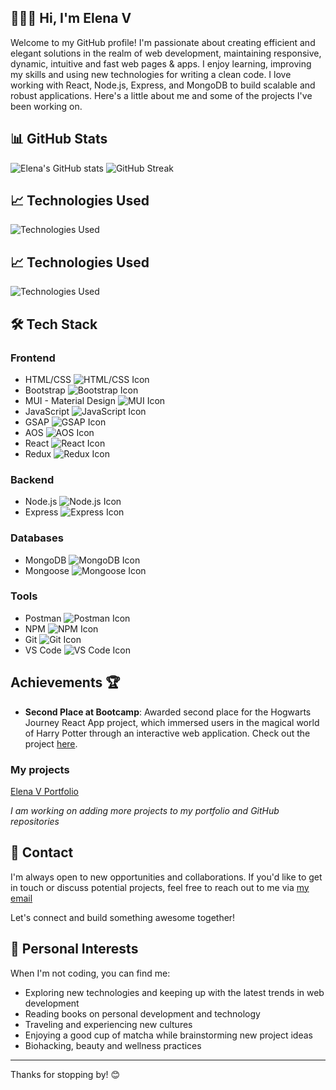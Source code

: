 
## 👩🏽‍💻 Hi, I'm Elena V

Welcome to my GitHub profile! I'm passionate about creating efficient and elegant solutions in the realm of web development, maintaining responsive, dynamic, intuitive and fast web pages & apps. I enjoy learning, improving my skills and using new technologies for writing a clean code. I love working with React, Node.js, Express, and MongoDB to build scalable and robust applications. Here's a little about me and some of the projects I've been working on.

## 📊 GitHub Stats

![Elena's GitHub stats](https://github-readme-stats.vercel.app/api?username=elenavrm&show_icons=true&theme=radical)
![GitHub Streak](https://github-readme-streak-stats.herokuapp.com/?user=elenavrm&theme=radical)



## 📈 Technologies Used

![Technologies Used](https://github-readme-stats.vercel.app/api/top-langs/?username=elenavrm&layout=compact&theme=radical)

## 📈 Technologies Used

![Technologies Used](https://github-readme-stats.vercel.app/api/top-langs/?username=elenavrm&layout=compact&theme=radical)

## 🛠 Tech Stack

### Frontend
- HTML/CSS ![HTML/CSS Icon](link_to_icon)
- Bootstrap ![Bootstrap Icon](link_to_icon)
- MUI - Material Design ![MUI Icon](link_to_icon)
- JavaScript ![JavaScript Icon](link_to_icon)
- GSAP ![GSAP Icon](link_to_icon)
- AOS ![AOS Icon](link_to_icon)
- React ![React Icon](link_to_icon)
- Redux ![Redux Icon](link_to_icon)

### Backend
- Node.js ![Node.js Icon](link_to_icon)
- Express ![Express Icon](link_to_icon)

### Databases
- MongoDB ![MongoDB Icon](link_to_icon)
- Mongoose ![Mongoose Icon](link_to_icon)

### Tools
- Postman ![Postman Icon](link_to_icon)
- NPM ![NPM Icon](link_to_icon)
- Git ![Git Icon](link_to_icon)
- VS Code ![VS Code Icon](link_to_icon)


## Achievements 🏆

- **Second Place at Bootcamp**: Awarded second place for the Hogwarts Journey React App project, which immersed users in the magical world of Harry Potter through an interactive web application. Check out the project [here](https://hogwarts-hp.netlify.app/).


### My projects

[Elena V Portfolio](https://elena-v.glitch.me/)

*I am working on adding more projects to my portfolio and GitHub repositories*



## 📧 Contact

I'm always open to new opportunities and collaborations. If you'd like to get in touch or discuss potential projects, feel free to reach out to me via [my email](mailto:ellena.vrm@gmail.com)

Let's connect and build something awesome together!


## 🎨 Personal Interests

When I'm not coding, you can find me:

- Exploring new technologies and keeping up with the latest trends in web development
- Reading books on personal development and technology
- Traveling and experiencing new cultures
- Enjoying a good cup of matcha while brainstorming new project ideas
- Biohacking, beauty and wellness practices

---

Thanks for stopping by! 😊
